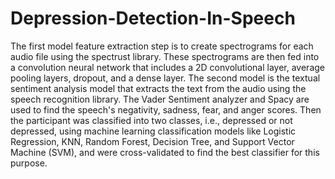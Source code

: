 # Depression-Detection-In-Speech

The first model feature extraction step is to create spectrograms for each audio file using the spectrust library. These spectrograms are then fed into a convolution neural network that includes a 2D convolutional layer, average pooling layers, dropout, and a dense layer. The second model is the textual sentiment analysis model that extracts the text from the audio using the speech recognition library. The Vader Sentiment analyzer and Spacy are used to find the speech's negativity, sadness, fear, and anger scores. Then the participant was classified into two classes, i.e., depressed or not depressed, using machine learning classification models like Logistic Regression, KNN, Random Forest, Decision Tree, and Support Vector Machine (SVM), and were cross-validated to find the best classifier for this purpose.
